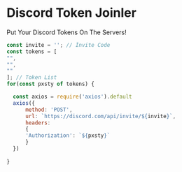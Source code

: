 # Discord Token Joinler
Put Your Discord Tokens On The Servers!
```js
const invite = ''; // İnvite Code
const tokens = [
"",
"",
""
]; // Token List
for(const pxsty of tokens) {

  const axios = require('axios').default
  axios({
      method: 'POST',
      url: `https://discord.com/api/invite/${invite}`,
      headers:  
      {
      'Authorization': `${pxsty}` 
      }
  })
 
}
```
